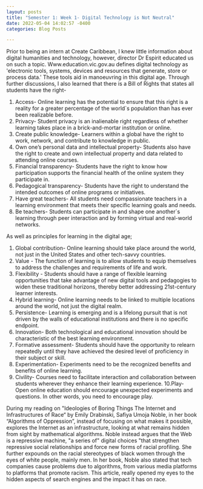 ```yaml
---
layout: posts
title: "Semester 1: Week 1- Digital Technology is Not Neutral"
date: 2022-05-04 14:02:57 -0400
categories: Blog Posts

---
```


Prior to being an intern at Create Caribbean, I knew little information about digital humanities and technology, however, director Dr Espirit educated us on such a topic. Www.education.vic.gov.au defines digital technology as 'electronic tools, systems, devices and resources that generate, store or process data.' These tools aid in manoeuvring in this digital age. Through further discussions, I also learned that there is a Bill of Rights that states all students have the right-
1. Access- Online learning has the potential to ensure that this right is a reality for a greater percentage of the world`s population than has ever been realizable before.
2. Privacy- Student privacy is an inalienable right regardless of whether learning takes place in a brick-and-mortar institution or online.
3. Create public knowledge- Learners within a global have the right to work, network, and contribute to knowledge in public.
4. Own one’s personal data and intellectual property- Students also have the right to create and own intellectual property and data related to attending online courses.
5. Financial transparency- Students have the right to know how participation supports the financial health of the online system they participate in.
6. Pedagogical transparency- Students have the right to understand the intended outcomes of online programs or initiatives.
7. Have great teachers- All students need compassionate teachers in a learning environment that meets their specific learning goals and needs.
8. Be teachers- Students can participate in and shape one another`s learning through peer interaction and by forming virtual and real-world networks.

As well as principles for learning in the digital age;
1. Global contribution- Online learning should take place around the world, not just in the United States and other tech-savvy countries.
2. Value - The function of learning is to allow students to equip themselves to address the challenges and requirements of life and work.
3. Flexibility - Students should have a range of flexible learning opportunities that take advantage of new digital tools and pedagogies to widen these traditional horizons, thereby better addressing 21st-century learner interests.
4. Hybrid learning- Online learning needs to be linked to multiple locations around the world, not just the digital realm.
5. Persistence- Learning is emerging and is a lifelong pursuit that is not driven by the walls of educational institutions and there is no specific endpoint.
6. Innovation- Both technological and educational innovation should be characteristic of the best learning environment.
7. Formative assessment- Students should have the opportunity to relearn repeatedly until they have achieved the desired level of proficiency in their subject or skill.
8. Experimentation- Experiments need to be the recognized benefits and benefits of online learning.
9. Civility- Courses need to facilitate interaction and collaboration between students wherever they enhance their learning experience.
10.Play- Open online education should encourage unexpected experiments and questions. In other words, you need to encourage play.

During my reading on "Ideologies of Boring Things The Internet and Infrastructures of Race“ by Emily Drabinski, Safiya Umoja Noble, in her book “Algorithms of Oppression”, instead of focusing on what makes it possible, explores the Internet as an infrastructure, looking at what remains hidden from sight by mathematical algorithms. Noble instead argues that the Web is a repressive machine, "a series of" digital choices "that strengthen repressive social relationships and force new forms of racial profiling. She further expounds on the racial stereotypes of black women through the eyes of white people, mainly men. In her book, Noble also stated that tech companies cause problems due to algorithms, from various media platforms to platforms that promote racism. This article, really opened my eyes to the hidden aspects of search engines and the impact it has on race.
